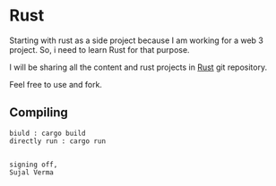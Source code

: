 # Rust 

Starting with rust as a side project because I am working for a web 3 project.
So, i need to learn Rust for that purpose.

I will be sharing all the content and rust projects in [Rust](https://github.com/sujalxverma/Rust.git) git repository.

Feel free to use and fork.

## Compiling
```terminal
biuld : cargo build
directly run : cargo run


signing off,
Sujal Verma
